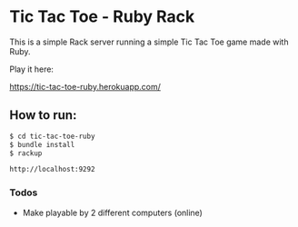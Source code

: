# Tic Tac Toe - Ruby Rack

This is a simple Rack server running a simple Tic Tac Toe game made with Ruby. 

Play it here:

https://tic-tac-toe-ruby.herokuapp.com/


## How to run:

```sh
$ cd tic-tac-toe-ruby
$ bundle install
$ rackup

http://localhost:9292
```
### Todos

 - Make playable by 2 different computers (online)
